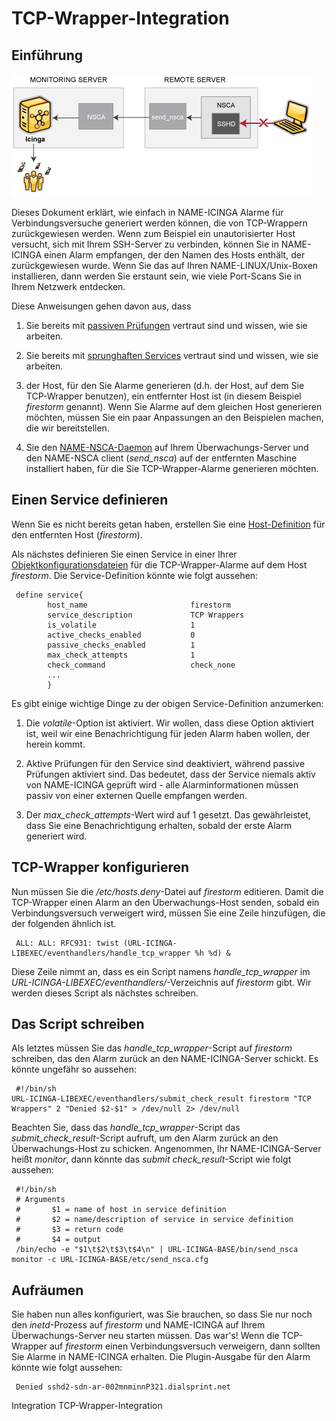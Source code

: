 TCP-Wrapper-Integration
=======================

Einführung
----------

![](../images/tcpwrappers.png)

Dieses Dokument erklärt, wie einfach in NAME-ICINGA Alarme für
Verbindungsversuche generiert werden können, die von TCP-Wrappern
zurückgewiesen werden. Wenn zum Beispiel ein unautorisierter Host
versucht, sich mit Ihrem SSH-Server zu verbinden, können Sie in
NAME-ICINGA einen Alarm empfangen, der den Namen des Hosts enthält, der
zurückgewiesen wurde. Wenn Sie das auf Ihren NAME-LINUX/Unix-Boxen
installieren, dann werden Sie erstaunt sein, wie viele Port-Scans Sie in
Ihrem Netzwerk entdecken.

Diese Anweisungen gehen davon aus, dass

1.  Sie bereits mit [passiven Prüfungen](#passivechecks) vertraut sind
    und wissen, wie sie arbeiten.

2.  Sie bereits mit [sprunghaften Services](#volatileservices) vertraut
    sind und wissen, wie sie arbeiten.

3.  der Host, für den Sie Alarme generieren (d.h. der Host, auf dem Sie
    TCP-Wrapper benutzen), ein entfernter Host ist (in diesem Beispiel
    *firestorm* genannt). Wenn Sie Alarme auf dem gleichen Host
    generieren möchten, müssen Sie ein paar Anpassungen an den
    Beispielen machen, die wir bereitstellen.

4.  Sie den [NAME-NSCA-Daemon](#addons-nsca) auf Ihrem
    Überwachungs-Server und den NAME-NSCA client (*send\_nsca*) auf der
    entfernten Maschine installiert haben, für die Sie
    TCP-Wrapper-Alarme generieren möchten.

Einen Service definieren
------------------------

Wenn Sie es nicht bereits getan haben, erstellen Sie eine
[Host-Definition](#objectdefinitions-host) für den entfernten Host
(*firestorm*).

Als nächstes definieren Sie einen Service in einer Ihrer
[Objektkonfigurationsdateien](#configobject) für die TCP-Wrapper-Alarme
auf dem Host *firestorm*. Die Service-Definition könnte wie folgt
aussehen:

     define service{
            host_name                       firestorm
            service_description             TCP Wrappers
            is_volatile                     1
            active_checks_enabled           0
            passive_checks_enabled          1
            max_check_attempts              1
            check_command                   check_none
            ...
            }

Es gibt einige wichtige Dinge zu der obigen Service-Definition
anzumerken:

1.  Die *volatile*-Option ist aktiviert. Wir wollen, dass diese Option
    aktiviert ist, weil wir eine Benachrichtigung für jeden Alarm haben
    wollen, der herein kommt.

2.  Aktive Prüfungen für den Service sind deaktiviert, während passive
    Prüfungen aktiviert sind. Das bedeutet, dass der Service niemals
    aktiv von NAME-ICINGA geprüft wird - alle Alarminformationen müssen
    passiv von einer externen Quelle empfangen werden.

3.  Der *max\_check\_attempts*-Wert wird auf 1 gesetzt. Das
    gewährleistet, dass Sie eine Benachrichtigung erhalten, sobald der
    erste Alarm generiert wird.

TCP-Wrapper konfigurieren
-------------------------

Nun müssen Sie die */etc/hosts.deny*-Datei auf *firestorm* editieren.
Damit die TCP-Wrapper einen Alarm an den Überwachungs-Host senden,
sobald ein Verbindungsversuch verweigert wird, müssen Sie eine Zeile
hinzufügen, die der folgenden ähnlich ist.

     ALL: ALL: RFC931: twist (URL-ICINGA-LIBEXEC/eventhandlers/handle_tcp_wrapper %h %d) &

Diese Zeile nimmt an, dass es ein Script namens *handle\_tcp\_wrapper*
im *URL-ICINGA-LIBEXEC/eventhandlers/*-Verzeichnis auf *firestorm* gibt.
Wir werden dieses Script als nächstes schreiben.

Das Script schreiben
--------------------

Als letztes müssen Sie das *handle\_tcp\_wrapper*-Script auf *firestorm*
schreiben, das den Alarm zurück an den NAME-ICINGA-Server schickt. Es
könnte ungefähr so aussehen:

     #!/bin/sh 
    URL-ICINGA-LIBEXEC/eventhandlers/submit_check_result firestorm "TCP Wrappers" 2 "Denied $2-$1" > /dev/null 2> /dev/null

Beachten Sie, dass das *handle\_tcp\_wrapper*-Script das
*submit\_check\_result*-Script aufruft, um den Alarm zurück an den
Überwachungs-Host zu schicken. Angenommen, Ihr NAME-ICINGA-Server heißt
*monitor*, dann könnte das *submit check\_result*-Script wie folgt
aussehen:

     #!/bin/sh
     # Arguments
     #       $1 = name of host in service definition
     #       $2 = name/description of service in service definition
     #       $3 = return code
     #       $4 = output
     /bin/echo -e "$1\t$2\t$3\t$4\n" | URL-ICINGA-BASE/bin/send_nsca monitor -c URL-ICINGA-BASE/etc/send_nsca.cfg

Aufräumen
---------

Sie haben nun alles konfiguriert, was Sie brauchen, so dass Sie nur noch
den *inetd*-Prozess auf *firestorm* und NAME-ICINGA auf Ihrem
Überwachungs-Server neu starten müssen. Das war's! Wenn die TCP-Wrapper
auf *firestorm* einen Verbindungsversuch verweigern, dann sollten Sie
Alarme in NAME-ICINGA erhalten. Die Plugin-Ausgabe für den Alarm könnte
wie folgt aussehen:

     Denied sshd2-sdn-ar-002mnminnP321.dialsprint.net

Integration
TCP-Wrapper-Integration
